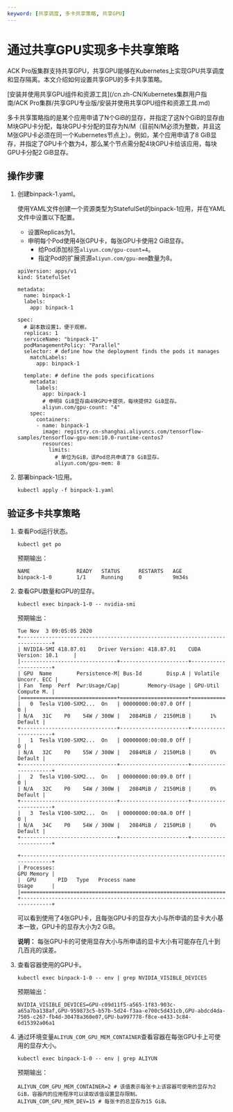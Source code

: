 ```yaml
---
keyword: [共享调度, 多卡共享策略, 共享GPU]
---
```


# 通过共享GPU实现多卡共享策略

ACK Pro版集群支持共享GPU，共享GPU能够在Kubernetes上实现GPU共享调度和显存隔离。本文介绍如何设置共享GPU的多卡共享策略。

[安装并使用共享GPU组件和资源工具](/cn.zh-CN/Kubernetes集群用户指南/ACK Pro集群/共享GPU专业版/安装并使用共享GPU组件和资源工具.md)

多卡共享策略指的是某个应用申请了N个GiB的显存，并指定了这N个GiB的显存由M块GPU卡分配，每块GPU卡分配的显存为N/M（目前N/M必须为整数，并且这M张GPU卡必须在同一个Kubernetes节点上）。例如，某个应用申请了8 GiB显存，并指定了GPU卡个数为4，那么某个节点需分配4块GPU卡给该应用，每块GPU卡分配2 GiB显存。

## 操作步骤

1.  创建binpack-1.yaml。

    使用YAML文件创建一个资源类型为StatefulSet的binpack-1应用，并在YAML文件中设置以下配置。

    -   设置Replicas为1。
    -   申明每个Pod使用4张GPU卡，每张GPU卡使用2 GiB显存。
        -   给Pod添加标签`aliyun.com/gpu-count=4`。
        -   指定Pod的扩展资源`aliyun.com/gpu-mem`数量为8。
    ```
    apiVersion: apps/v1
    kind: StatefulSet
    
    metadata:
      name: binpack-1
      labels:
        app: binpack-1
    
    spec:
      # 副本数设置1，便于观察。
      replicas: 1
      serviceName: "binpack-1"
      podManagementPolicy: "Parallel"
      selector: # define how the deployment finds the pods it manages
        matchLabels:
          app: binpack-1
    
      template: # define the pods specifications
        metadata:
          labels:
            app: binpack-1
            # 申明8 GiB显存由4块GPU卡提供，每块提供2 GiB显存。
            aliyun.com/gpu-count: "4"
        spec:
          containers:
          - name: binpack-1
            image: registry.cn-shanghai.aliyuncs.com/tensorflow-samples/tensorflow-gpu-mem:10.0-runtime-centos7
            resources:
              limits:
                # 单位为GiB，该Pod总共申请了8 GiB显存。
                aliyun.com/gpu-mem: 8
    ```

2.  部署binpack-1应用。

    ```
    kubectl apply -f binpack-1.yaml
    ```


## 验证多卡共享策略

1.  查看Pod运行状态。

    ```
    kubectl get po
    ```

    预期输出：

    ```
    NAME               READY   STATUS      RESTARTS   AGE
    binpack-1-0        1/1     Running     0          9m34s
    ```

2.  查看GPU数量和GPU的显存。

    ```
    kubectl exec binpack-1-0 -- nvidia-smi
    ```

    预期输出：

    ```
    Tue Nov  3 09:05:05 2020
    +-----------------------------------------------------------------------------+
    | NVIDIA-SMI 418.87.01    Driver Version: 418.87.01    CUDA Version: 10.1     |
    |-------------------------------+----------------------+----------------------+
    | GPU  Name        Persistence-M| Bus-Id        Disp.A | Volatile Uncorr. ECC |
    | Fan  Temp  Perf  Pwr:Usage/Cap|         Memory-Usage | GPU-Util  Compute M. |
    |===============================+======================+======================|
    |   0  Tesla V100-SXM2...  On   | 00000000:00:07.0 Off |                    0 |
    | N/A   31C    P0    54W / 300W |   2084MiB /  2150MiB |      1%      Default |
    +-------------------------------+----------------------+----------------------+
    |   1  Tesla V100-SXM2...  On   | 00000000:00:08.0 Off |                    0 |
    | N/A   32C    P0    55W / 300W |   2084MiB /  2150MiB |      0%      Default |
    +-------------------------------+----------------------+----------------------+
    |   2  Tesla V100-SXM2...  On   | 00000000:00:09.0 Off |                    0 |
    | N/A   32C    P0    54W / 300W |   2084MiB /  2150MiB |      0%      Default |
    +-------------------------------+----------------------+----------------------+
    |   3  Tesla V100-SXM2...  On   | 00000000:00:0A.0 Off |                    0 |
    | N/A   34C    P0    54W / 300W |   2084MiB /  2150MiB |      0%      Default |
    +-------------------------------+----------------------+----------------------+
    
    +-----------------------------------------------------------------------------+
    | Processes:                                                       GPU Memory |
    |  GPU       PID   Type   Process name                             Usage      |
    |=============================================================================|
    +-----------------------------------------------------------------------------+
    ```

    可以看到使用了4张GPU卡，且每张GPU卡的显存大小与所申请的显卡大小基本一致，GPU卡的显存大小为2 GiB。

    **说明：** 每张GPU卡的可使用显存大小与所申请的显卡大小有可能存在几十到几百兆的误差。

3.  查看容器使用的GPU卡。

    ```
    kubectl exec binpack-1-0 -- env | grep NVIDIA_VISIBLE_DEVICES
    ```

    预期输出：

    ```
    NVIDIA_VISIBLE_DEVICES=GPU-c09d11f5-a565-1f83-903c-a65a7ba138af,GPU-959873c5-b57b-5d24-f3aa-e700c5d431cb,GPU-abdcd4da-7505-c267-fb4d-30478a360e07,GPU-ba997778-f8ce-e433-3c84-6d15392a06a1
    ```

4.  通过环境变量`ALIYUN_COM_GPU_MEM_CONTAINER`查看容器在每张GPU卡上可使用的显存大小。

    ```
    kubectl exec binpack-1-0 -- env | grep ALIYUN
    ```

    预期输出：

    ```
    ALIYUN_COM_GPU_MEM_CONTAINER=2 # 该值表示每张卡上该容器可使用的显存为2 GiB，容器内的应用程序可以读取该值设置显存限制。
    ALIYUN_COM_GPU_MEM_DEV=15 # 每张卡的总显存为15 GiB。
    ```


